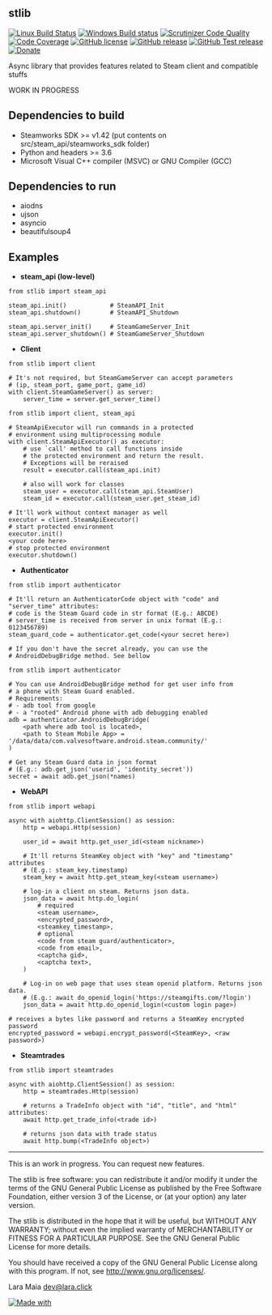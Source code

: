 stlib
-----

[![Linux Build Status](https://img.shields.io/travis/ShyPixie/stlib/master.svg?label=Linux%20build)](https://travis-ci.org/ShyPixie/stlib)
[![Windows Build status](https://img.shields.io/appveyor/ci/ShyPixie/stlib/master.svg?label=Windows%20build)](https://ci.appveyor.com/project/ShyPixie/stlib)
[![Scrutinizer Code Quality](https://scrutinizer-ci.com/g/ShyPixie/stlib/badges/quality-score.png?b=master)](https://scrutinizer-ci.com/g/ShyPixie/stlib/?branch=master)
[![Code Coverage](https://scrutinizer-ci.com/g/ShyPixie/stlib/badges/coverage.png?b=master)](https://scrutinizer-ci.com/g/ShyPixie/stlib/?branch=master)
[![GitHub license](https://img.shields.io/badge/license-GPLv3-green.svg)](https://www.gnu.org/licenses/gpl-3.0.html)
[![GitHub release](https://img.shields.io/github/release/ShyPixie/stlib.svg)](https://github.com/ShyPixie/stlib/releases)
[![GitHub Test release](https://img.shields.io/badge/testing-0.0.0_DEV-orange.svg)](https://github.com/ShyPixie/stlib/releases)
[![Donate](https://img.shields.io/badge/Donate-PayPal-green.svg)](https://www.paypal.com/cgi-bin/webscr?cmd=_donations&business=WVQ5XM935XNLN&item_name=stlib)

Async library that provides features related to Steam client and compatible stuffs

WORK IN PROGRESS


Dependencies to build
----------------------

- Steamworks SDK >= v1.42 (put contents on src/steam_api/steamworks_sdk folder)
- Python and headers >= 3.6
- Microsoft Visual C++ compiler (MSVC) or GNU Compiler (GCC)

Dependencies to run
-------------------

- aiodns
- ujson
- asyncio
- beautifulsoup4

Examples
--------

- **steam_api (low-level)**

```
from stlib import steam_api

steam_api.init()            # SteamAPI_Init
steam_api.shutdown()        # SteamAPI_Shutdown

steam_api.server_init()     # SteamGameServer_Init
steam_api.server_shutdown() # SteamGameServer_Shutdown
```

- **Client**

```
from stlib import client

# It's not required, but SteamGameServer can accept parameters
# (ip, steam_port, game_port, game_id)
with client.SteamGameServer() as server:
    server_time = server.get_server_time()
```

```
from stlib import client, steam_api

# SteamApiExecutor will run commands in a protected
# environment using multiprocessing module
with client.SteamApiExecutor() as executor:
    # use `call' method to call functions inside
    # the protected environment and return the result.
    # Exceptions will be reraised
    result = executor.call(steam_api.init)

    # also will work for classes
    steam_user = executor.call(steam_api.SteamUser)
    steam_id = executor.call(steam_user.get_steam_id)
```

```
# It'll work without context manager as well
executor = client.SteamApiExecutor()
# start protected environment
executor.init()
<your code here>
# stop protected environment
executor.shutdown()
```

- **Authenticator**

```
from stlib import authenticator

# It'll return an AuthenticatorCode object with "code" and "server_time" attributes:
# code is the Steam Guard code in str format (E.g.: ABCDE)
# server_time is received from server in unix format (E.g.: 0123456789)
steam_guard_code = authenticator.get_code(<your secret here>)

# If you don't have the secret already, you can use the
# AndroidDebugBridge method. See bellow
```

```
from stlib import authenticator

# You can use AndroidDebugBridge method for get user info from
# a phone with Steam Guard enabled.
# Requirements:
# - adb tool from google
# - a "rooted" Android phone with adb debugging enabled
adb = authenticator.AndroidDebugBridge(
    <path where adb tool is located>,
    <path to Steam Mobile App> = '/data/data/com.valvesoftware.android.steam.community/'
)

# Get any Steam Guard data in json format
# (E.g.: adb.get_json('userid', 'identity_secret'))
secret = await adb.get_json(*names)
```

- **WebAPI**

```
from stlib import webapi

async with aiohttp.ClientSession() as session:
    http = webapi.Http(session)

    user_id = await http.get_user_id(<steam nickname>)

    # It'll returns SteamKey object with "key" and "timestamp" attributes
    # (E.g.: steam_key.timestamp)
    steam_key = await http.get_steam_key(<steam username>)

    # log-in a client on steam. Returns json data.
    json_data = await http.do_login(
        # required
        <steam username>,
        <encrypted_password>,
        <steamkey_timestamp>,
        # optional
        <code from steam guard/authenticator>,
        <code from email>,
        <captcha gid>,
        <captcha text>,
    )

    # Log-in on web page that uses steam openid platform. Returns json data.
    # (E.g.: await do_openid_login('https://steamgifts.com/?login')
    json_data = await http.do_openid_login(<custom login page>)

# receives a bytes like password and returns a SteamKey encrypted password
encrypted_password = webapi.encrypt_password(<SteamKey>, <raw password>)
```

- **Steamtrades**

```
from stlib import steamtrades

async with aiohttp.ClientSession() as session:
    http = steamtrades.Http(session)

    # returns a TradeInfo object with "id", "title", and "html" attributes:
    await http.get_trade_info(<trade id>)

    # returns json data with trade status
    await http.bump(<TradeInfo object>)
```
___________________________________________________________________________________________

This is an work in progress. You can request new features.

The stlib is free software: you can redistribute it and/or modify it under the terms of the GNU General Public License as published by the Free Software Foundation, either version 3 of the License, or (at your option) any later version.

The stlib is distributed in the hope that it will be useful, but WITHOUT ANY WARRANTY; without even the implied warranty of MERCHANTABILITY or FITNESS FOR A PARTICULAR PURPOSE. See the GNU General Public License for more details.

You should have received a copy of the GNU General Public License along with this program. If not, see http://www.gnu.org/licenses/.

Lara Maia <dev@lara.click>

[![Made with](https://img.shields.io/badge/made%20with-girl%20power-f070D0.svg?longCache=true&style=for-the-badge)](http://lara.click)
